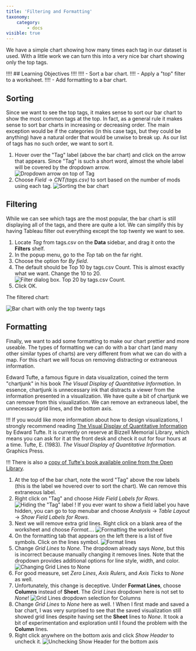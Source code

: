 ```yaml
---
title: 'Filtering and Formatting'
taxonomy:
    category:
        - docs
visible: true
---
```


We have a simple chart showing how many times each tag in our dataset is used. With a little work we can turn this into a very nice bar chart showing only the top tags.

!!!! ## Learning Objectives
!!!!
!!!! - Sort a bar chart.
!!!! - Apply a "top" filter to a worksheet.
!!!! - Add formatting to a bar chart.

## Sorting

Since we want to see the top tags, it makes sense to sort our bar chart to show the most common tags at the top. In fact, as a general rule it makes sense to sort bar charts in increasing or decreasing order. The main exception would be if the categories (in this case tags, but they could be anything) have a natural order that would be unwise to break up. As our list of tags has no such order, we want to sort it.

1. Hover over the "Tag" label (above the bar chart) and click on the arrow that appears. Since "Tag" is such a short word, almost the whole label will be covered by the dropdown arrow.
![Dropdown arrow on top of Tag](01.sort-tags-arrow.png?cropResize=300,100)
2. Choose _Field_ -> _CNT(tags.csv)_ to sort based on the number of mods using each tag.
![Sorting the bar chart](02.sort-tags.png)

## Filtering

While we can see which tags are the most popular, the bar chart is still displaying all of the tags, and there are quite a lot. We can simplify this by having Tableau filter out everything except the top twenty we want to see.

1. Locate _Tag_ from tags.csv on the **Data** sidebar, and drag it onto the **Filters** shelf.
2. In the popup menu, go to the _Top_ tab on the far right.
3. Choose the option for _By field_.
4. The default should be Top 10 by tags.csv Count. This is almost exactly what we want. Change the 10 to 20.
![Filter dialog box. Top 20 by tags.csv Count.](03.top-20.png?cropResize=700,700)
5. Click OK.

The filtered chart:

![Bar chart with only the top twenty tags](04.filtered-chart.png)

## Formatting

Finally, we want to add some formatting to make our chart prettier and more useable. The types of formatting we can do with a bar chart (and many other similar types of charts) are very different from what we can do with a map. For this chart we will focus on removing distracting or extraneous information.

Edward Tufte, a famous figure in data visualization, coined the term "chartjunk" in his book _The Visual Display of Quantitative Information_. In essence, chartjunk is unnecessary ink that distracts a viewer from the information presented in a visualization. We have quite a bit of chartjunk we can remove from this visualization. We can remove an extraneous label, the unnecessary grid lines, and the bottom axis.

!!! If you would like more information about how to design visualizations, I strongly recommend reading [The Visual Display of Quantitative Information](https://ou-primo.hosted.exlibrisgroup.com/primo-explore/fulldisplay?docid=NORMANLAW_ALMA21341430150002042&vid=OUNEW&context=L&lang=en_US) by Edward Tufte. It is currently on reserve at Bizzell Memorial Library, which means you can ask for it at the front desk and check it out for four hours at a time. Tufte, E. (1983). _The Visual Display of Quantitative Information._ Graphics Press.

!!! There is also a [copy of Tufte's book available online from the Open Library](https://openlibrary.org/works/OL2824012W/The_Visual_Display_of_Quantitative_Information).

1. At the top of the bar chart, note the word "Tag" above the row labels (this is the label we hovered over to sort the chart). We can remove this extraneous label.
2. Right click on "Tag" and choose _Hide Field Labels for Rows_.
![Hiding the "Tag" label](05.hide-field-labels.png)
! If you ever want to show a field label you have hidden, you can go to top menubar and choose _Analysis_ -> _Table Layout_ -> _Show Field Labels for Rows_.
3. Next we will remove extra grid lines. Right click on a blank area of the worksheet and choose _Format..._.
![Formatting the worksheet](06.format-chart.png)
4. On the formatting tab that appears on the left there is a list of five symbols. Click on the lines symbol.
![Format lines](07.format-tab-lines.png?cropResize=300,1000)
5. Change _Grid Lines_ to _None_. The dropdown already says _None_, but this is incorrect because manually changing it removes lines. Note that the dropdown provides additional options for line style, width, and color.
![Changing Grid Lines to None](08.grid-lines-none.png?cropResize=400,700)
6. For good measure, set _Zero Lines_, _Axis Rulers_, and _Axis Ticks_ to _None_ as well.
7. Unfortunately, this change is deceptive. Under **Format Lines**, choose **Columns** instead of **Sheet**. The _Grid Lines_ dropdown here is not set to _None_!
![Grid Lines dropdown selection for Columns](09.tricky-column-lines.png)
8. Change _Grid Lines_ to _None_ here as well.
! When I first made and saved a bar chart, I was very surprised to see that the saved visualization still showed grid lines despite having set the **Sheet** lines to _None_. It took a bit of experimentation and exploration until I found the problem with the **Column** lines.
9. Right click anywhere on the bottom axis and click _Show Header_ to uncheck it.
![Unchecking Show Header for the bottom axis](16.hide-header.png?cropResize=700,700)
